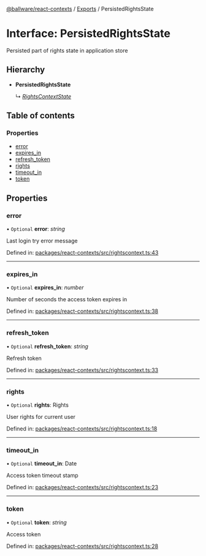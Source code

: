 [@ballware/react-contexts](../README.md) / [Exports](../modules.md) / PersistedRightsState

# Interface: PersistedRightsState

Persisted part of rights state in application store

## Hierarchy

* **PersistedRightsState**

  ↳ [*RightsContextState*](rightscontextstate.md)

## Table of contents

### Properties

- [error](persistedrightsstate.md#error)
- [expires\_in](persistedrightsstate.md#expires_in)
- [refresh\_token](persistedrightsstate.md#refresh_token)
- [rights](persistedrightsstate.md#rights)
- [timeout\_in](persistedrightsstate.md#timeout_in)
- [token](persistedrightsstate.md#token)

## Properties

### error

• `Optional` **error**: *string*

Last login try error message

Defined in: [packages/react-contexts/src/rightscontext.ts:43](https://github.com/ballware/ballware-client/blob/13e0b60/packages/react-contexts/src/rightscontext.ts#L43)

___

### expires\_in

• `Optional` **expires\_in**: *number*

Number of seconds the access token expires in

Defined in: [packages/react-contexts/src/rightscontext.ts:38](https://github.com/ballware/ballware-client/blob/13e0b60/packages/react-contexts/src/rightscontext.ts#L38)

___

### refresh\_token

• `Optional` **refresh\_token**: *string*

Refresh token

Defined in: [packages/react-contexts/src/rightscontext.ts:33](https://github.com/ballware/ballware-client/blob/13e0b60/packages/react-contexts/src/rightscontext.ts#L33)

___

### rights

• `Optional` **rights**: Rights

User rights for current user

Defined in: [packages/react-contexts/src/rightscontext.ts:18](https://github.com/ballware/ballware-client/blob/13e0b60/packages/react-contexts/src/rightscontext.ts#L18)

___

### timeout\_in

• `Optional` **timeout\_in**: Date

Access token timeout stamp

Defined in: [packages/react-contexts/src/rightscontext.ts:23](https://github.com/ballware/ballware-client/blob/13e0b60/packages/react-contexts/src/rightscontext.ts#L23)

___

### token

• `Optional` **token**: *string*

Access token

Defined in: [packages/react-contexts/src/rightscontext.ts:28](https://github.com/ballware/ballware-client/blob/13e0b60/packages/react-contexts/src/rightscontext.ts#L28)
